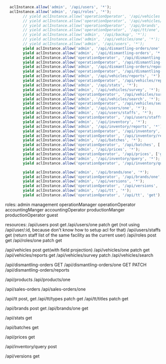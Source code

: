 
```javascript
  aclInstance.allow('admin', '/api/users', '*');
  aclInstance.allow('admin', '/api/roles', '*');
        // yield aclInstance.allow('operationOperator', '/api/vehicles', ['get', 'post']);
        // yield aclInstance.allow('operationOperator', '/api/vehicles/one', ['get', 'patch']);
        // yield aclInstance.allow('operationOperator', '/api/brands', ['get', 'post']);
        // yield aclInstance.allow('operationOperator', '/api/tt/one', ['get']);
        // yield aclInstance.allow('admin', '/api/backup', '*');
        // yield aclInstance.allow('admin', '/api/vehicles/one', '*');
        // yield aclInstance.allow('admin', '/api/users', '*');
        yield aclInstance.allow('admin', '/api/dismantling-orders/one', '*');
        yield aclInstance.allow('admin', '/api/dismantling-orders', '*');
        yield aclInstance.allow('operationOperator', '/api/dismantling-orders/one', ['get', 'patch']);
        yield aclInstance.allow('operationOperator', '/api/dismantling-orders', ['get']);
        yield aclInstance.allow('admin', '/api/dismantling-orders/reports', '*');
        yield aclInstance.allow('operationOperator', '/api/dismantling-orders/reports', ['get']);
        yield aclInstance.allow('admin', '/api/vehicles/reports', '*');
        yield aclInstance.allow('operationOperator', '/api/vehicles/reports', ['get']);
        yield aclInstance.allow('admin', '/api/stats', '*');
        yield aclInstance.allow('admin', '/api/vehicles/survey', '*');
        yield aclInstance.allow('operationOperator', '/api/vehicles/survey', ['patch']);
        yield aclInstance.allow('admin', '/api/vehicles/search', '*');
        yield aclInstance.allow('operationOperator', '/api/vehicles/search', ['get']);
        yield aclInstance.allow('admin', '/api/users/one', '*');
        yield aclInstance.allow('admin', '/api/users/staffs', '*');
        yield aclInstance.allow('operationOperator', '/api/users/staffs', ['get']);
        yield aclInstance.allow('admin', '/api/inventory', '*');
        yield aclInstance.allow('admin', '/api/inventory/reports', '*');
        yield aclInstance.allow('operationOperator', '/api/inventory', ['get']);
        yield aclInstance.allow('operationOperator', '/api/inventory/reports', ['get']);
        yield aclInstance.allow('admin', '/api/batches', '*');
        yield aclInstance.allow('operationOperator', '/api/batches', ['get']);
        yield aclInstance.allow('admin', '/api/prices', '*');
        yield aclInstance.allow('operationOperator', '/api/prices', ['get']);
        yield aclInstance.allow('admin', '/api/inventory/query', '*');
        yield aclInstance.allow('operationOperator', '/api/inventory/query', 'post');

        yield aclInstance.allow('admin', '/api/brands/one', '*');
        yield aclInstance.allow('operationOperator', '/api/brands/one', ['get']);
        yield aclInstance.allow('admin', '/api/versions', '*');
        yield aclInstance.allow('operationOperator', '/api/versions', 'get');
        yield aclInstance.allow('admin', '/api/tt', '*');
        yield aclInstance.allow('operationOperator', '/api/tt', 'get');
```


roles:
admin
management
operationManager
operationOperator
accountingManger
accountingOperator
productionManger
productionOperator
guest


resources:
/api/users post get
/api/users/one patch get (not using /api/user/:id, because don't know how to setup acl for that)
/api/users/staffs get (return staff list of the same facility as the current user)
/api/roles post get
/api/roles/one patch get

/api/vehicles post get(with field projection)
/api/vehicles/one patch get
/api/vehicles/reports get
/api/vehicles/survey patch
/api/vehicles/search

/api/dismantling-orders GET
/api/dismantling-orders/one GET PATCH
/api/dismantling-orders/reports

/api/products
/api/products/one

/api/sales-orders
/api/sales-orders/one

/api/tt post, get
/api/tt/types patch get
/api/tt/titles patch get

/api/brands post get
/api/brands/one get

/api/stats get

/api/batches get

/api/prices get

/api/inventory/query post

/api/versions get